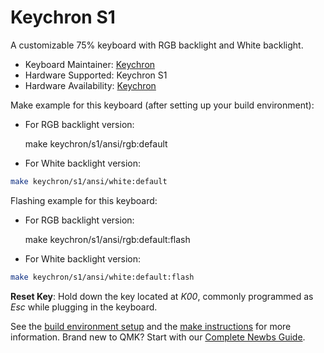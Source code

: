 # Keychron S1

A customizable 75% keyboard with RGB backlight and White backlight.

* Keyboard Maintainer: [Keychron](https://github.com/keychron)
* Hardware Supported: Keychron S1
* Hardware Availability: [Keychron](https://www.keychron.com)

Make example for this keyboard (after setting up your build environment):

* For RGB backlight version:

    make keychron/s1/ansi/rgb:default

* For White backlight version:

```bash
make keychron/s1/ansi/white:default
```

Flashing example for this keyboard:

* For RGB backlight version:

    make keychron/s1/ansi/rgb:default:flash

* For White backlight version:

```bash
make keychron/s1/ansi/white:default:flash
```

**Reset Key**: Hold down the key located at *K00*, commonly programmed as *Esc* while plugging in the keyboard.

See the [build environment setup](https://docs.qmk.fm/#/getting_started_build_tools) and the [make instructions](https://docs.qmk.fm/#/getting_started_make_guide) for more information. Brand new to QMK? Start with our [Complete Newbs Guide](https://docs.qmk.fm/#/newbs).
